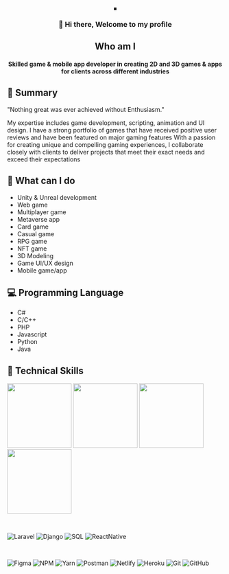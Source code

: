 <p align="center">
  <a href="https:/blight-1115-b.web.app/" target="_blank" rel="noreferrer">
    <img src="https://user-images.githubusercontent.com/125852184/246619578-fb8106c5-475e-4617-979d-49c813a5c5a2.jpg" alt="" border="3px" />
  </a>
</p>

<h3 align="center">
🤗 Hi there, Welcome to my profile
</h3>

<h2 align="center">
 Who am I
</h2>

<h4 align="center">
 Skilled game & mobile app developer in creating 2D and 3D games & apps for clients across different industries
</h4>

<!-- 
### 🤝 Connect with me:

<a href="https://www.linkedin.com/in/yushi95/"><img align="left" src="https://raw.githubusercontent.com/yushi1007/yushi1007/main/images/linkedin.svg" alt="Yu Shi | LinkedIn" width="21px"/></a>
<a href="https://instagram.com/yushi.95"><img align="left" src="https://raw.githubusercontent.com/yushi1007/yushi1007/main/images/instagram.svg" alt="Yu Shi | Instagram" width="21px"/></a>
<a href="https://yushi95.medium.com/"><img align="left" src="https://raw.githubusercontent.com/yushi1007/yushi1007/main/images/medium.svg" alt="Yu Shi | Medium" width="21px"/></a>
</br>
- 💬 If you have any question/feedback, please do not hesitate to reach out to me! -->

## 🔭 Summary

"Nothing great was ever achieved without Enthusiasm."

My expertise includes game development, scripting, animation and UI design.
I have a strong portfolio of games that have received positive user reviews and have been featured on major gaming features
With a passion for creating unique and compelling gaming experiences, I collaborate closely with clients to deliver projects that meet their exact needs and exceed their expectations

## 🌱 What can I do

- Unity & Unreal development
- Web game
- Multiplayer game
- Metaverse app
- Card game
- Casual game
- RPG game
- NFT game
- 3D Modeling
- Game UI/UX design
- Mobile game/app

## 💻 Programming Language

- C#
- C/C++
- PHP
- Javascript
- Python
- Java

## 💼 Technical Skills

<span><img src="https://user-images.githubusercontent.com/125852184/246620765-5085a9a4-7976-41ec-ac1e-a487f648ef71.jpg" width=150px height=150px />
<img src="https://user-images.githubusercontent.com/125852184/246620769-a0944926-ceb7-4160-a5f9-b7c3fce7877a.png" width=150px height=150px />
<img src="https://user-images.githubusercontent.com/125852184/246620770-f22bad53-4544-4db9-8c50-656dc1d032dc.png" width=150px height=150px />
<img src="https://user-images.githubusercontent.com/125852184/246620790-7b8fce96-e675-4111-b9d6-25b031e58b8f.png" width=150px height=150px />

</br>

![Laravel](https://img.shields.io/badge/bootstrap-%23563D7C.svg?style=for-the-badge&logo=bootstrap&logoColor=white)
![Django](https://img.shields.io/badge/css3-%231572B6.svg?style=for-the-badge&logo=css3&logoColor=white)
![SQL](https://img.shields.io/badge/styled--components-DB7093?style=for-the-badge&logo=styled-components&logoColor=white)
![ReactNative](https://img.shields.io/badge/MUI-%230081CB.svg?style=for-the-badge&logo=mui&logoColor=white)

</br>

![Figma](https://img.shields.io/badge/figma-%23F24E1E.svg?style=for-the-badge&logo=figma&logoColor=white)
![NPM](https://img.shields.io/badge/NPM-%23000000.svg?style=for-the-badge&logo=npm&logoColor=white)
![Yarn](https://img.shields.io/badge/yarn-%232C8EBB.svg?style=for-the-badge&logo=yarn&logoColor=white)
![Postman](https://img.shields.io/badge/Postman-FF6C37?style=for-the-badge&logo=postman&logoColor=white)
![Netlify](https://img.shields.io/badge/netlify-%23000000.svg?style=for-the-badge&logo=netlify&logoColor=#00C7B7)
![Heroku](https://img.shields.io/badge/heroku-%23430098.svg?style=for-the-badge&logo=heroku&logoColor=white)
![Git](https://img.shields.io/badge/git-%23F05033.svg?style=for-the-badge&logo=git&logoColor=white)
![GitHub](https://img.shields.io/badge/github-%23121011.svg?style=for-the-badge&logo=github&logoColor=white)
